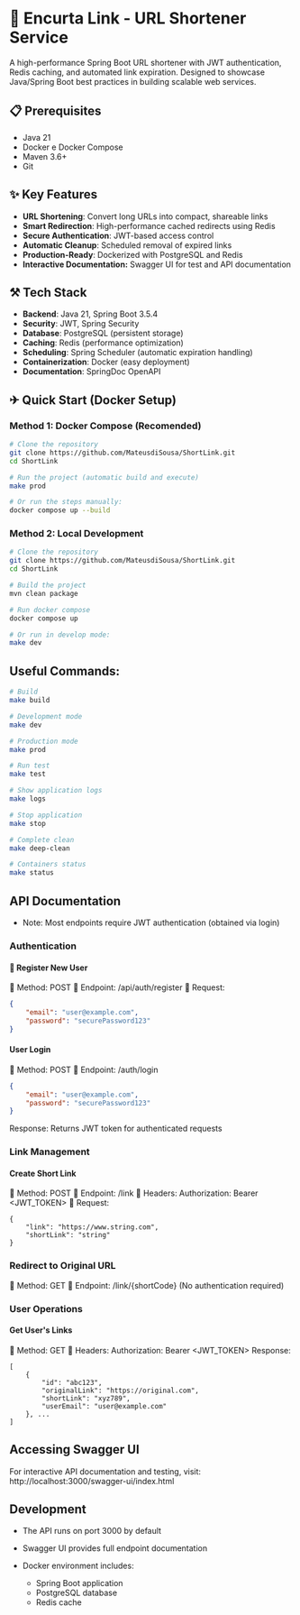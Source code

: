 # 🔗 Encurta Link - URL Shortener Service


A high-performance Spring Boot URL shortener with JWT authentication, Redis caching, and automated link expiration. Designed to showcase Java/Spring Boot best practices in building scalable web services.

## 📋 Prerequisites  

- Java 21
- Docker e Docker Compose
- Maven 3.6+
- Git

## ✨ Key Features  
- **URL Shortening**: Convert long URLs into compact, shareable links  
- **Smart Redirection**: High-performance cached redirects using Redis  
- **Secure Authentication**: JWT-based access control  
- **Automatic Cleanup**: Scheduled removal of expired links  
- **Production-Ready**: Dockerized with PostgreSQL and Redis 
- **Interactive Documentation:** Swagger UI for test and API documentation 

## ⚒️ Tech Stack  
- **Backend**: Java 21, Spring Boot 3.5.4  
- **Security**: JWT, Spring Security  
- **Database**: PostgreSQL (persistent storage)  
- **Caching**: Redis (performance optimization)  
- **Scheduling**: Spring Scheduler (automatic expiration handling)  
- **Containerization**: Docker (easy deployment)  
- **Documentation**: SpringDoc OpenAPI 

## ✈ Quick Start (Docker Setup)  

### Method 1: Docker Compose (Recomended)  
```bash
# Clone the repository
git clone https://github.com/MateusdiSousa/ShortLink.git
cd ShortLink

# Run the project (automatic build and execute)
make prod

# Or run the steps manually:
docker compose up --build
```

### Method 2: Local Development
```bash
# Clone the repository
git clone https://github.com/MateusdiSousa/ShortLink.git
cd ShortLink

# Build the project
mvn clean package

# Run docker compose
docker compose up

# Or run in develop mode:
make dev
```

## Useful Commands:

```bash
# Build 
make build

# Development mode
make dev

# Production mode
make prod

# Run test
make test

# Show application logs
make logs

# Stop application
make stop

# Complete clean 
make deep-clean

# Containers status
make status
```

## API Documentation
* Note: Most endpoints require JWT authentication (obtained via login)

### Authentication

#### 👤 Register New User
📝 Method: POST
🔗 Endpoint: /api/auth/register
📝 Request:
```json
{
    "email": "user@example.com",
    "password": "securePassword123"
}
```

#### User Login
📝 Method: POST
🔗 Endpoint: /auth/login
```json
{
    "email": "user@example.com",
    "password": "securePassword123"
}
```
Response: Returns JWT token for authenticated requests

### Link Management
#### Create Short Link
📝 Method: POST
🔗 Endpoint: /link
📌  Headers: Authorization: Bearer <JWT_TOKEN>
📝 Request:
```
{
    "link": "https://www.string.com",
    "shortLink": "string"
}
```

### Redirect to Original URL
📝 Method: GET
🔗 Endpoint: /link/{shortCode}
(No authentication required)

### User Operations
#### Get User's Links
📝 Method: GET
📌  Headers: Authorization: Bearer <JWT_TOKEN>
Response:
```
[
    {
        "id": "abc123",
        "originalLink": "https://original.com",
        "shortLink": "xyz789",
        "userEmail": "user@example.com"
    }, ...
]
```

## Accessing Swagger UI
For interactive API documentation and testing, visit:
http://localhost:3000/swagger-ui/index.html

## Development
* The API runs on port 3000 by default

* Swagger UI provides full endpoint documentation

* Docker environment includes:
    *   Spring Boot application
    * PostgreSQL database
    * Redis cache
